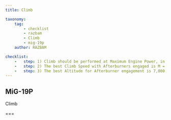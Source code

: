 ```yaml
---
title: Climb

taxonomy:
    tag:
        - checklist
        - razbam
        - Climb
        - mig-19p
    author: RAZBAM

checklist:
    -   step: 1) Climb should be performed at Maximum Engine Power, in order to save Time and Fuel.
    -   step: 2) The best Climb Speed with Afterburners engaged is M = 0.88-0.9.
    -   step: 3) The best Altitude for Afterburner engagement is 7,000-8,000 meters. When engaging the afterburner at this Altitude, the climb will require less Time and Fuel than with Military Power selected.
---
```


## MiG-19P 
Climb

===

